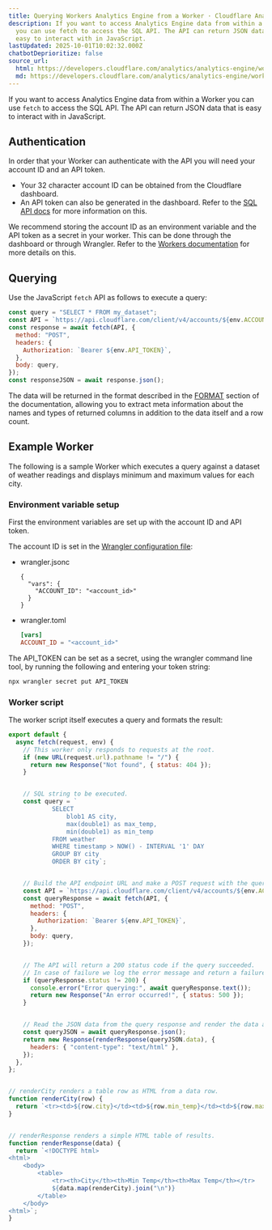 ```yaml
---
title: Querying Workers Analytics Engine from a Worker · Cloudflare Analytics docs
description: If you want to access Analytics Engine data from within a Worker
  you can use fetch to access the SQL API. The API can return JSON data that is
  easy to interact with in JavaScript.
lastUpdated: 2025-10-01T10:02:32.000Z
chatbotDeprioritize: false
source_url:
  html: https://developers.cloudflare.com/analytics/analytics-engine/worker-querying/
  md: https://developers.cloudflare.com/analytics/analytics-engine/worker-querying/index.md
---
```


If you want to access Analytics Engine data from within a Worker you can use `fetch` to access the SQL API. The API can return JSON data that is easy to interact with in JavaScript.

## Authentication

In order that your Worker can authenticate with the API you will need your account ID and an API token.

* Your 32 character account ID can be obtained from the Cloudflare dashboard.
* An API token can also be generated in the dashboard. Refer to the [SQL API docs](https://developers.cloudflare.com/analytics/analytics-engine/sql-api/#authentication) for more information on this.

We recommend storing the account ID as an environment variable and the API token as a secret in your worker. This can be done through the dashboard or through Wrangler. Refer to the [Workers documentation](https://developers.cloudflare.com/workers/configuration/environment-variables/) for more details on this.

## Querying

Use the JavaScript `fetch` API as follows to execute a query:

```js
const query = "SELECT * FROM my_dataset";
const API = `https://api.cloudflare.com/client/v4/accounts/${env.ACCOUNT_ID}/analytics_engine/sql`;
const response = await fetch(API, {
  method: "POST",
  headers: {
    Authorization: `Bearer ${env.API_TOKEN}`,
  },
  body: query,
});
const responseJSON = await response.json();
```

The data will be returned in the format described in the [FORMAT](https://developers.cloudflare.com/analytics/analytics-engine/sql-reference/statements/#json) section of the documentation, allowing you to extract meta information about the names and types of returned columns in addition to the data itself and a row count.

## Example Worker

The following is a sample Worker which executes a query against a dataset of weather readings and displays minimum and maximum values for each city.

### Environment variable setup

First the environment variables are set up with the account ID and API token.

The account ID is set in the [Wrangler configuration file](https://developers.cloudflare.com/workers/wrangler/configuration/):

* wrangler.jsonc

  ```jsonc
  {
    "vars": {
      "ACCOUNT_ID": "<account_id>"
    }
  }
  ```

* wrangler.toml

  ```toml
  [vars]
  ACCOUNT_ID = "<account_id>"
  ```

The API\_TOKEN can be set as a secret, using the wrangler command line tool, by running the following and entering your token string:

```sh
npx wrangler secret put API_TOKEN
```

### Worker script

The worker script itself executes a query and formats the result:

```js
export default {
  async fetch(request, env) {
    // This worker only responds to requests at the root.
    if (new URL(request.url).pathname != "/") {
      return new Response("Not found", { status: 404 });
    }


    // SQL string to be executed.
    const query = `
            SELECT
                blob1 AS city,
                max(double1) as max_temp,
                min(double1) as min_temp
            FROM weather
            WHERE timestamp > NOW() - INTERVAL '1' DAY
            GROUP BY city
            ORDER BY city`;


    // Build the API endpoint URL and make a POST request with the query string
    const API = `https://api.cloudflare.com/client/v4/accounts/${env.ACCOUNT_ID}/analytics_engine/sql`;
    const queryResponse = await fetch(API, {
      method: "POST",
      headers: {
        Authorization: `Bearer ${env.API_TOKEN}`,
      },
      body: query,
    });


    // The API will return a 200 status code if the query succeeded.
    // In case of failure we log the error message and return a failure message.
    if (queryResponse.status != 200) {
      console.error("Error querying:", await queryResponse.text());
      return new Response("An error occurred!", { status: 500 });
    }


    // Read the JSON data from the query response and render the data as HTML.
    const queryJSON = await queryResponse.json();
    return new Response(renderResponse(queryJSON.data), {
      headers: { "content-type": "text/html" },
    });
  },
};


// renderCity renders a table row as HTML from a data row.
function renderCity(row) {
  return `<tr><td>${row.city}</td><td>${row.min_temp}</td><td>${row.max_temp}</td></tr>`;
}


// renderResponse renders a simple HTML table of results.
function renderResponse(data) {
  return `<!DOCTYPE html>
<html>
    <body>
        <table>
            <tr><th>City</th><th>Min Temp</th><th>Max Temp</th></tr>
            ${data.map(renderCity).join("\n")}
        </table>
    </body>
<html>`;
}
```

